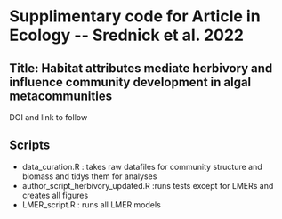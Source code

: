 # Supplimentary code for Article in Ecology -- Srednick et al. 2022

## Title: Habitat attributes mediate herbivory and influence community development in algal metacommunities

DOI and link to follow


## Scripts

- data_curation.R : takes raw datafiles for community structure and biomass and tidys them for analyses
- author_script_herbivory_updated.R :runs tests except for LMERs and creates all figures
- LMER_script.R : runs all LMER models 

